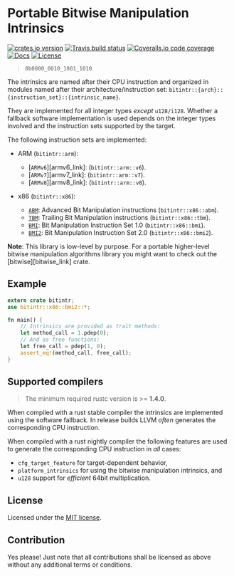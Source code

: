 # Portable Bitwise Manipulation Intrinsics

[![crates.io version][crate-shield]][crate] [![Travis build status][travis-shield]][travis] [![Coveralls.io code coverage][coveralls-shield]][coveralls] [![Docs][docs-shield]][docs] [![License][license-shield]][license]

> `0b0000_0010_1001_1010`

The intrinsics are named after their CPU instruction and organized in modules
named after their architecture/instruction set:
`bitintr::{arch}::{instruction_set}::{intrinsic_name}`.

They are implemented for all integer types _except_ `u128/i128`. Whether a
fallback software implementation is used depends on the integer types involved
and the instruction sets supported by the target.

The following instruction sets are implemented:

- ARM (`bitintr::arm`):
  - [`ARMv6`][armv6_link]: (`bitintr::arm::v6`).
  - [`ARMv7`][armv7_link]: (`bitintr::arm::v7`).
  - [`ARMv8`][armv8_link]: (`bitintr::arm::v8`).

- x86 (`bitintr::x86`):
  - [`ABM`][abm_link]: Advanced Bit Manipulation instructions (`bitintr::x86::abm`).
  - [`TBM`][tbm_link]: Trailing Bit Manipulation instructions (`bitintr::x86::tbm`).
  - [`BMI`][bmi1_link]: Bit Manipulation Instruction Set 1.0 (`bitintr::x86::bmi`).
  - [`BMI2`][bmi2_link]: Bit Manipulation Instruction Set 2.0 (`bitintr::x86::bmi2`).

**Note**: This library is low-level by purpose. For a portable higher-level
bitwise manipulation algorithms library you might want to check out
the [bitwise][bitwise_link] crate.

## Example

```rust
extern crate bitintr;
use bitintr::x86::bmi2::*;

fn main() {
    // Intrinsics are provided as trait methods:
    let method_call = 1.pdep(0);
    // And as free functions:
    let free_call = pdep(1, 0);
    assert_eq!(method_call, free_call);
}
```

## Supported compilers

> The minimum required rustc version is >= **1.4.0**.

When compiled with a rust stable compiler the intrinsics are implemented using
the software fallback. In release builds LLVM _often_ generates the corresponding
CPU instruction.

When compiled with a rust nightly compiler the following features are used to
generate the corresponding CPU instruction in _all_ cases:

- `cfg_target_feature` for target-dependent behavior,
- `platform_intrinsics` for using the bitwise manipulation intrinsics, and
- `u128` support for _efficient_ 64bit multiplication.

## License

Licensed under the [MIT license][license].

## Contribution

Yes please! Just note that all contributions shall be licensed as above without
any additional terms or conditions.

<!-- Links -->
[travis-shield]: https://img.shields.io/travis/gnzlbg/bitintr.svg?style=flat-square
[travis]: https://travis-ci.org/gnzlbg/bitintr
[coveralls-shield]: https://img.shields.io/coveralls/gnzlbg/bitintr.svg?style=flat-square
[coveralls]: https://coveralls.io/github/gnzlbg/bitintr
[docs-shield]: https://img.shields.io/badge/docs-online-blue.svg?style=flat-square
[docs]: https://gnzlbg.github.io/bitintr
[license-shield]: https://img.shields.io/github/license/mashape/apistatus.svg?style=flat-square
[license]: https://github.com/gnzlbg/bitintr/blob/master/license.md
[crate-shield]: https://img.shields.io/crates/v/bitintr.svg?style=flat-square
[crate]: https://crates.io/crates/bitintr
[abm_link]: https://en.wikipedia.org/wiki/Bit_Manipulation_Instruction_Sets#ABM_.28Advanced_Bit_Manipulation.29
[tbm_link]: https://en.wikipedia.org/wiki/Bit_Manipulation_Instruction_Sets#TBM_.28Trailing_Bit_Manipulation.29
[bmi1_link]: https://en.wikipedia.org/wiki/Bit_Manipulation_Instruction_Sets#BMI1_.28Bit_Manipulation_Instruction_Set_1.29
[bmi2_link]: https://en.wikipedia.org/wiki/Bit_Manipulation_Instruction_Sets#BMI2_.28Bit_Manipulation_Instruction_Set_2.29
